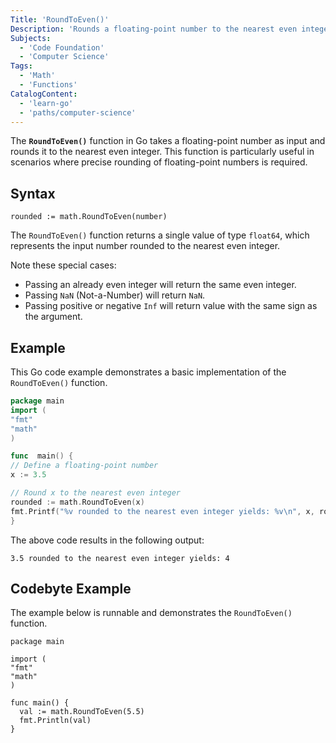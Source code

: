 ```yaml
---
Title: 'RoundToEven()'
Description: 'Rounds a floating-point number to the nearest even integer.'
Subjects:
  - 'Code Foundation'
  - 'Computer Science'
Tags:
  - 'Math'
  - 'Functions'
CatalogContent:
  - 'learn-go'
  - 'paths/computer-science'
---
```


The **`RoundToEven()`** function in Go takes a floating-point number as input and rounds it to the nearest even integer. This function is particularly useful in scenarios where precise rounding of floating-point numbers is required.

## Syntax

```pseudo
rounded := math.RoundToEven(number)
```

The `RoundToEven()` function returns a single value of type `float64`, which represents the input number rounded to the nearest even integer.

Note these special cases:

- Passing an already even integer will return the same even integer.
- Passing `NaN` (Not-a-Number) will return `NaN`.
- Passing positive or negative `Inf` will return value with the same sign as the argument.

## Example

This Go code example demonstrates a basic implementation of the `RoundToEven()` function.

```go
package main
import (
"fmt"
"math"
)

func  main() {
// Define a floating-point number
x := 3.5

// Round x to the nearest even integer
rounded := math.RoundToEven(x)
fmt.Printf("%v rounded to the nearest even integer yields: %v\n", x, rounded)
}
```

The above code results in the following output:

```shell
3.5 rounded to the nearest even integer yields: 4
```

## Codebyte Example

The example below is runnable and demonstrates the `RoundToEven()` function.

```codebyte/golang
package main

import (
"fmt"
"math"
)

func main() {
  val := math.RoundToEven(5.5)
  fmt.Println(val)
}
```
